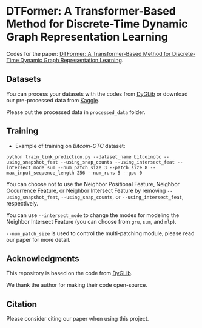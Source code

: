 # DTFormer: A Transformer-Based Method for Discrete-Time Dynamic Graph Representation Learning
Codes for the paper: [DTFormer: A Transformer-Based Method for Discrete-Time Dynamic Graph Representation Learning](https://arxiv.org/abs/).


## Datasets

You can process your datasets with the codes from [DyGLib](https://github.com/yule-BUAA/DyGLib/tree/master/preprocess_data) or download our pre-processed data from [Kaggle](https://www.kaggle.com/datasets/chenxi1228/datasets-for-dtformer).

Please put the processed data in ```processed_data``` folder.

## Training
* Example of training on *Bitcoin-OTC* dataset:
```{bash}
python train_link_prediction.py --dataset_name bitcoinotc --using_snapshot_feat --using_snap_counts --using_intersect_feat --intersect_mode sum --num_patch_size 3 --patch_size 8 --max_input_sequence_length 256 --num_runs 5 --gpu 0
```

You can choose not to use the Neighbor Positional Feature, Neighbor Occurrence Feature, or Neighbor Intersect Feature by removing ``--using_snapshot_feat``, ``--using_snap_counts``, or ``--using_intersect_feat``, respectively.

You can use ``--intersect_mode`` to change the modes for modeling the Neighbor Intersect Feature (you can choose from ``gru``, ``sum``, and ``mlp``).

``--num_patch_size`` is used to control the multi-patching module, please read our paper for more detail.

## Acknowledgments
This repository is based on the code from [DyGLib](https://github.com/yule-BUAA/DyGLib).

We thank the author for making their code open-source.


## Citation

Please consider citing our paper when using this project.
```{bibtex}

```
